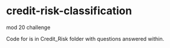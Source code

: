 # credit-risk-classification
mod 20 challenge 

Code for is in Credit_Risk folder with questions answered within. 
